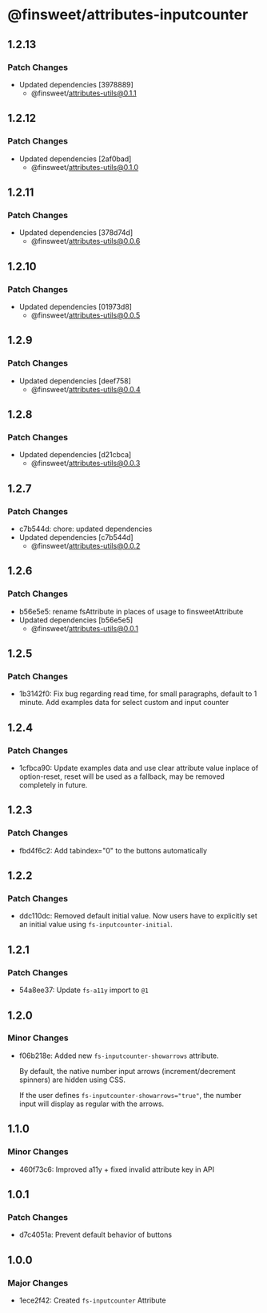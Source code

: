 # @finsweet/attributes-inputcounter

## 1.2.13

### Patch Changes

- Updated dependencies [3978889]
  - @finsweet/attributes-utils@0.1.1

## 1.2.12

### Patch Changes

- Updated dependencies [2af0bad]
  - @finsweet/attributes-utils@0.1.0

## 1.2.11

### Patch Changes

- Updated dependencies [378d74d]
  - @finsweet/attributes-utils@0.0.6

## 1.2.10

### Patch Changes

- Updated dependencies [01973d8]
  - @finsweet/attributes-utils@0.0.5

## 1.2.9

### Patch Changes

- Updated dependencies [deef758]
  - @finsweet/attributes-utils@0.0.4

## 1.2.8

### Patch Changes

- Updated dependencies [d21cbca]
  - @finsweet/attributes-utils@0.0.3

## 1.2.7

### Patch Changes

- c7b544d: chore: updated dependencies
- Updated dependencies [c7b544d]
  - @finsweet/attributes-utils@0.0.2

## 1.2.6

### Patch Changes

- b56e5e5: rename fsAttribute in places of usage to finsweetAttribute
- Updated dependencies [b56e5e5]
  - @finsweet/attributes-utils@0.0.1

## 1.2.5

### Patch Changes

- 1b3142f0: Fix bug regarding read time, for small paragraphs, default to 1 minute. Add examples data for select custom and input counter

## 1.2.4

### Patch Changes

- 1cfbca90: Update examples data and use clear attribute value inplace of option-reset, reset will be used as a fallback, may be removed completely in future.

## 1.2.3

### Patch Changes

- fbd4f6c2: Add tabindex="0" to the buttons automatically

## 1.2.2

### Patch Changes

- ddc110dc: Removed default initial value. Now users have to explicitly set an initial value using `fs-inputcounter-initial`.

## 1.2.1

### Patch Changes

- 54a8ee37: Update `fs-a11y` import to `@1`

## 1.2.0

### Minor Changes

- f06b218e: Added new `fs-inputcounter-showarrows` attribute.

  By default, the native number input arrows (increment/decrement spinners) are hidden using CSS.

  If the user defines `fs-inputcounter-showarrows="true"`, the number input will display as regular with the arrows.

## 1.1.0

### Minor Changes

- 460f73c6: Improved a11y + fixed invalid attribute key in API

## 1.0.1

### Patch Changes

- d7c4051a: Prevent default behavior of buttons

## 1.0.0

### Major Changes

- 1ece2f42: Created `fs-inputcounter` Attribute
